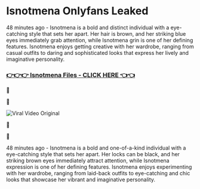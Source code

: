 # Isnotmena Onlyfans Leaked

<p>48 minutes ago - Isnotmena is a bold and distinct individual with a eye-catching style that sets her apart. Her hair is brown, and her striking blue eyes immediately grab attention, while Isnotmena grin is one of her defining features. Isnotmena enjoys getting creative with her wardrobe, ranging from casual outfits to daring and sophisticated looks that express her lively and imaginative personality.</p><p>
<h3><a href="https://fansleaks.com-getfree.pro/isnotmena" rel="nofollow">👉👉👉 Isnotmena Files - CLICK HERE 👈👈</a></h3>
<p>🔻</p>
<p>🔻</p> <p>
<a href="https://fansleaks.com-getfree.pro/isnotmena" rel="nofollow"><img src="https://i.imgur.com/0ZbtXZ5.gif" alt="Viral Video Original" style="max-width: 100%; display: inline-block;" data-target="animated-image.originalImage"></a>
<p>🔻</p>
<p>🔻</p> <p>48 minutes ago - Isnotmena is a bold and one-of-a-kind individual with a eye-catching style that sets her apart. Her locks can be black, and her striking brown eyes immediately attract attention, while Isnotmena expression is one of her defining features. Isnotmena enjoys experimenting with her wardrobe, ranging from laid-back outfits to eye-catching and chic looks that showcase her vibrant and imaginative personality.</p>